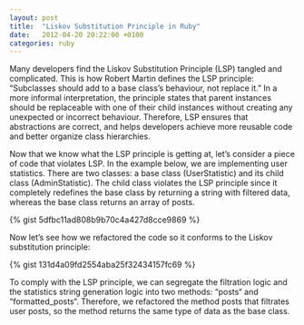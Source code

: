 ```yaml
---
layout: post
title:  "Liskov Substitution Principle in Ruby"
date:   2012-04-20 20:22:00 +0100
categories: ruby
---
```


Many developers find the Liskov Substitution Principle (LSP) tangled and complicated. This is how Robert Martin defines the LSP principle: “Subclasses should add to a base class’s behaviour, not replace it.” In a more informal interpretation, the principle states that parent instances should be replaceable with one of their child instances without creating any unexpected or incorrect behaviour. Therefore, LSP ensures that abstractions are correct, and helps developers achieve more reusable code and better organize class hierarchies.

Now that we know what the LSP principle is getting at, let’s consider a piece of code that violates LSP. In the example below, we are implementing user statistics. There are two classes: a base class (UserStatistic) and its child class (AdminStatistic). The child class violates the LSP principle since it completely redefines the base class by returning a string with filtered data, whereas the base class returns an array of posts.

{% gist 5dfbc11ad808b9b70c4a427d8cce9869 %}

Now let’s see how we refactored the code so it conforms to the Liskov substitution principle:

{% gist 131d4a09fd2554aba25f32434157fc69 %}

To comply with the LSP principle, we can segregate the filtration logic and the statistics string generation logic into two methods: “posts“ and “formatted_posts“. Therefore, we refactored the method posts that filtrates user posts, so the method returns the same type of data as the base class.
